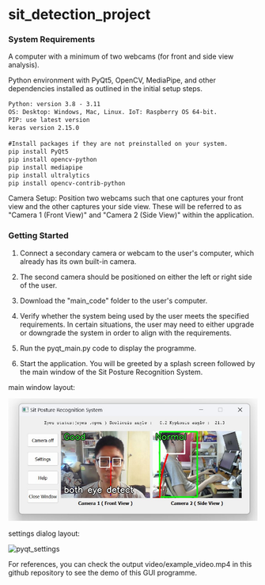 # sit_detection_project

### System Requirements

A computer with a minimum of two webcams (for front and side view analysis).

Python environment with PyQt5, OpenCV, MediaPipe, and other dependencies installed as outlined in the initial setup steps.

    Python: version 3.8 - 3.11
    OS: Desktop: Windows, Mac, Linux. IoT: Raspberry OS 64-bit.
    PIP: use latest version
    keras version 2.15.0

    #Install packages if they are not preinstalled on your system.
    pip install PyQt5
    pip install opencv-python
    pip install mediapipe
    pip install ultralytics
    pip install opencv-contrib-python

Camera Setup: Position two webcams such that one captures your front view and the other captures your side view. These will be referred to as "Camera 1 (Front View)" and "Camera 2 (Side View)" within the application.

### Getting Started

1) Connect a secondary camera or webcam to the user's computer, which already has its own built-in camera.

2) The second camera should be positioned on either the left or right side of the user.

3) Download the "main_code" folder to the user's computer.

4) Verify whether the system being used by the user meets the specified requirements. In certain situations, the user may need to either upgrade or downgrade the system in order to align with the requirements.

5) Run the pyqt_main.py code to display the programme.

6) Start the application. You will be greeted by a splash screen followed by the main window of the Sit Posture Recognition System.

main window layout:

![output_pyqt_main](https://github.com/Crepopcorn/sit_detection_project/blob/main/GUI_layout/output_pyqt_main.jpg)

settings dialog layout:

![pyqt_settings](https://github.com/Crepopcorn/sit_detection_project/assets/112138670/e129f578-bf55-4245-bac0-198d19cbc033)

For references, you can check the output video/example_video.mp4 in this github repository to see the demo of this GUI programme.
